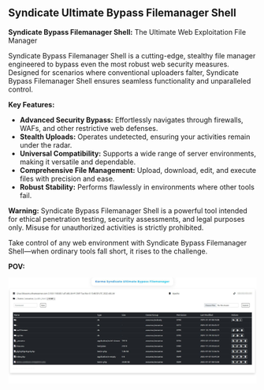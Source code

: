 ## Syndicate Ultimate Bypass Filemanager Shell

**Syndicate Bypass Filemanager Shell:** The Ultimate Web Exploitation File Manager

Syndicate Bypass Filemanager Shell is a cutting-edge, stealthy file manager engineered to bypass even the most robust web security measures. Designed for scenarios where conventional uploaders falter, Syndicate Bypass Filemanager Shell ensures seamless functionality and unparalleled control.

**Key Features:**

+ **Advanced Security Bypass:** Effortlessly navigates through firewalls, WAFs, and other restrictive web defenses.
+ **Stealth Uploads:** Operates undetected, ensuring your activities remain under the radar.
+ **Universal Compatibility:** Supports a wide range of server environments, making it versatile and dependable.
+ **Comprehensive File Management:** Upload, download, edit, and execute files with precision and ease.
+ **Robust Stability:** Performs flawlessly in environments where other tools fail.

**Warning:** Syndicate Bypass Filemanager Shell is a powerful tool intended for ethical penetration testing, security assessments, and legal purposes only. Misuse for unauthorized activities is strictly prohibited.

Take control of any web environment with Syndicate Bypass Filemanager Shell—when ordinary tools fall short, it rises to the challenge.

**POV:**

![image info](https://raw.githubusercontent.com/cpkarma/img/refs/heads/main/pv8-php-shell/bypass.jpg)
